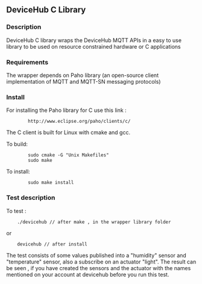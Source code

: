 ## DeviceHub C Library  ##


### Description ###

   DeviceHub C library wraps the DeviceHub MQTT APIs in a easy to use library to be used on resource constrained hardware or C applications

### Requirements ###
   The wrapper depends on Paho library (an open-source client implementation of MQTT and MQTT-SN messaging protocols)


### Install ###
   For installing the Paho library for C use this link :
		
			http://www.eclipse.org/paho/clients/c/ 
   
   The C client is built for Linux with cmake and gcc.
		
   To build:
			
			sudo cmake -G "Unix Makefiles"
			sudo make
		
   To install:
			
			sudo make install
 
		 
   

###  Test description ####
   
   To test : 
			
		./devicehub // after make , in the wrapper library folder
   or 
		
		devicehub // after install 

    
   
   The test consists of some values published into a "humidity" sensor and "temperature" sensor, also a subscribe on an actuator "light".
   The result can be seen , if you have created the sensors and the actuator with the names mentioned on your account at devicehub before you run this test.
